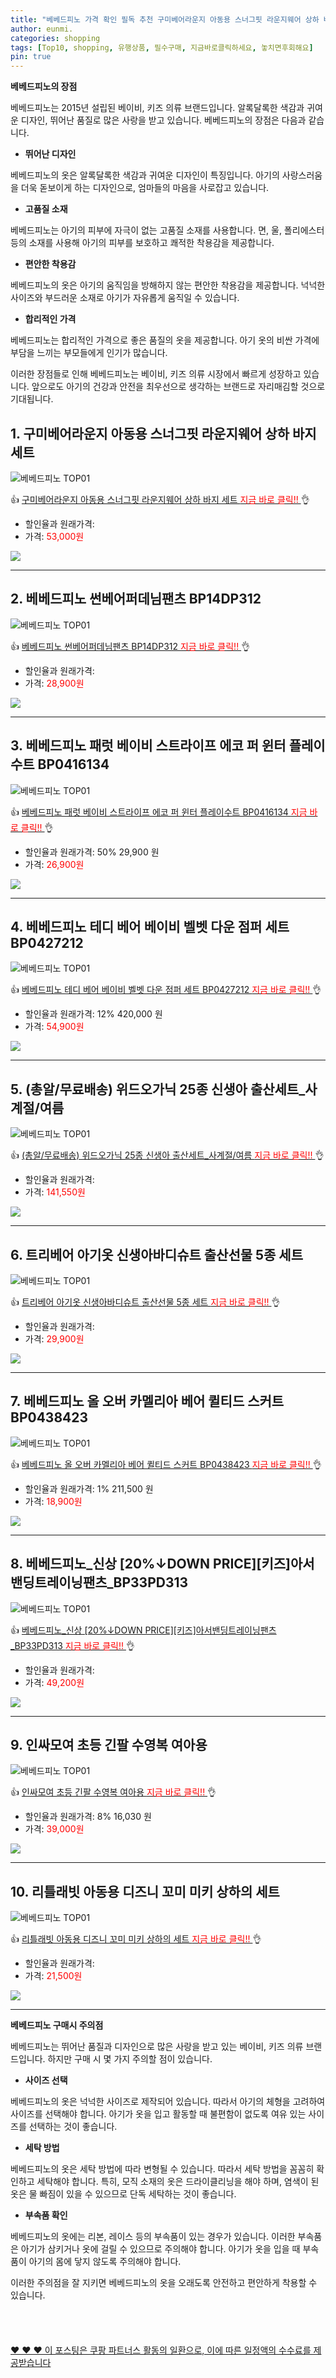 ```yaml
---
title: "베베드피노 가격 확인 필독 추천 구미베어라운지 아동용 스너그핏 라운지웨어 상하 바지 세트 비교 장점 구매가이드"
author: eunmi.
categories: shopping
tags: [Top10, shopping, 유행상품, 필수구매, 지금바로클릭하세요, 놓치면후회해요]
pin: true
---
```

**베베드피노의 장점**

베베드피노는 2015년 설립된 베이비, 키즈 의류 브랜드입니다. 알록달록한 색감과 귀여운 디자인, 뛰어난 품질로 많은 사랑을 받고 있습니다. 베베드피노의 장점은 다음과 같습니다.

* **뛰어난 디자인**

베베드피노의 옷은 알록달록한 색감과 귀여운 디자인이 특징입니다. 아기의 사랑스러움을 더욱 돋보이게 하는 디자인으로, 엄마들의 마음을 사로잡고 있습니다.

* **고품질 소재**

베베드피노는 아기의 피부에 자극이 없는 고품질 소재를 사용합니다. 면, 울, 폴리에스터 등의 소재를 사용해 아기의 피부를 보호하고 쾌적한 착용감을 제공합니다.

* **편안한 착용감**

베베드피노의 옷은 아기의 움직임을 방해하지 않는 편안한 착용감을 제공합니다. 넉넉한 사이즈와 부드러운 소재로 아기가 자유롭게 움직일 수 있습니다.

* **합리적인 가격**

베베드피노는 합리적인 가격으로 좋은 품질의 옷을 제공합니다. 아기 옷의 비싼 가격에 부담을 느끼는 부모들에게 인기가 많습니다.

이러한 장점들로 인해 베베드피노는 베이비, 키즈 의류 시장에서 빠르게 성장하고 있습니다. 앞으로도 아기의 건강과 안전을 최우선으로 생각하는 브랜드로 자리매김할 것으로 기대됩니다.

   

## 1. 구미베어라운지 아동용 스너그핏 라운지웨어 상하 바지 세트

![베베드피노 TOP01](https://thumbnail10.coupangcdn.com/thumbnails/remote/230x230ex/image/vendor_inventory/b545/67ab5bea540d0d504a02330aff7be6fc4c871542a48d6e9a63e568e29dac.jpg)


👍 [구미베어라운지 아동용 스너그핏 라운지웨어 상하 바지 세트 <font color=red> 지금 바로 클릭!! </font> ](https://link.coupang.com/re/AFFSDP?lptag=AF3617701&subid=GithubCoopas&pageKey=7581492622&traceid=V0-153&itemId=20014353115&vendorItemId=87111175571) 👌 


- 할인율과 원래가격: 
- 가격: <span style='color:red'>53,000원</span>

[![](/discount_price.png)](https://link.coupang.com/re/AFFSDP?lptag=AF3617701&subid=GithubCoopas&pageKey=7581492622&traceid=V0-153&itemId=20014353115&vendorItemId=87111175571)

---


   

## 2. 베베드피노 썬베어퍼데님팬츠 BP14DP312

![베베드피노 TOP01](https://thumbnail6.coupangcdn.com/thumbnails/remote/230x230ex/image/vendor_inventory/3953/3afb1fe82abcecbe277c5b143d71943f564e7baacedc094dacb3a264ac3f.jpg)


👍 [베베드피노 썬베어퍼데님팬츠 BP14DP312 <font color=red> 지금 바로 클릭!! </font> ](https://link.coupang.com/re/AFFSDP?lptag=AF3617701&subid=GithubCoopas&pageKey=6159249152&traceid=V0-153&itemId=11941898878&vendorItemId=80425916344) 👌 


- 할인율과 원래가격: 
- 가격: <span style='color:red'>28,900원</span>

[![](/discount_price.png)](https://link.coupang.com/re/AFFSDP?lptag=AF3617701&subid=GithubCoopas&pageKey=6159249152&traceid=V0-153&itemId=11941898878&vendorItemId=80425916344)

---


   

## 3. 베베드피노 패럿 베이비 스트라이프 에코 퍼 윈터 플레이수트 BP0416134

![베베드피노 TOP01](https://thumbnail9.coupangcdn.com/thumbnails/remote/230x230ex/image/vendor_inventory/b85f/b1aca05f18b147a9470167c012892dccfc3096f3a40e705d532c7df71bc7.jpg)


👍 [베베드피노 패럿 베이비 스트라이프 에코 퍼 윈터 플레이수트 BP0416134 <font color=red> 지금 바로 클릭!! </font> ](https://link.coupang.com/re/AFFSDP?lptag=AF3617701&subid=GithubCoopas&pageKey=5416499365&traceid=V0-153&itemId=8165810225&vendorItemId=75454064674) 👌 


- 할인율과 원래가격: 50%  29,900   원
- 가격: <span style='color:red'>26,900원</span>

[![](/discount_price.png)](https://link.coupang.com/re/AFFSDP?lptag=AF3617701&subid=GithubCoopas&pageKey=5416499365&traceid=V0-153&itemId=8165810225&vendorItemId=75454064674)

---


   

## 4. 베베드피노 테디 베어 베이비 벨벳 다운 점퍼 세트 BP0427212

![베베드피노 TOP01](https://thumbnail7.coupangcdn.com/thumbnails/remote/230x230ex/image/vendor_inventory/f53b/adeafb54f2e7f848aa0f6ec6d7d3989af28e1cc9a1bb719d38da5a37223d.jpg)


👍 [베베드피노 테디 베어 베이비 벨벳 다운 점퍼 세트 BP0427212 <font color=red> 지금 바로 클릭!! </font> ](https://link.coupang.com/re/AFFSDP?lptag=AF3617701&subid=GithubCoopas&pageKey=5416502700&traceid=V0-153&itemId=8165835851&vendorItemId=75454085824) 👌 


- 할인율과 원래가격: 12%  420,000   원
- 가격: <span style='color:red'>54,900원</span>

[![](/discount_price.png)](https://link.coupang.com/re/AFFSDP?lptag=AF3617701&subid=GithubCoopas&pageKey=5416502700&traceid=V0-153&itemId=8165835851&vendorItemId=75454085824)

---


   

## 5. (총알/무료배송) 위드오가닉 25종 신생아 출산세트_사계절/여름

![베베드피노 TOP01](https://thumbnail8.coupangcdn.com/thumbnails/remote/230x230ex/image/vendor_inventory/234a/48e3eeb2c22aae5bcf7312891c193fd3f5a6b85caed798a06a11e87a1b02.jpg)


👍 [(총알/무료배송) 위드오가닉 25종 신생아 출산세트_사계절/여름 <font color=red> 지금 바로 클릭!! </font> ](https://link.coupang.com/re/AFFSDP?lptag=AF3617701&subid=GithubCoopas&pageKey=6627158391&traceid=V0-153&itemId=15093045538&vendorItemId=82315303589) 👌 


- 할인율과 원래가격: 
- 가격: <span style='color:red'>141,550원</span>

[![](/discount_price.png)](https://link.coupang.com/re/AFFSDP?lptag=AF3617701&subid=GithubCoopas&pageKey=6627158391&traceid=V0-153&itemId=15093045538&vendorItemId=82315303589)

---


   

## 6. 트리베어 아기옷 신생아바디슈트 출산선물 5종 세트

![베베드피노 TOP01](https://thumbnail8.coupangcdn.com/thumbnails/remote/230x230ex/image/vendor_inventory/2996/954005d275c2f644e15aa8fb9737fdfad31e6ce53ea2080e58db5e4af052.jpg)


👍 [트리베어 아기옷 신생아바디슈트 출산선물 5종 세트 <font color=red> 지금 바로 클릭!! </font> ](https://link.coupang.com/re/AFFSDP?lptag=AF3617701&subid=GithubCoopas&pageKey=7155079889&traceid=V0-153&itemId=17996105182&vendorItemId=85152466347) 👌 


- 할인율과 원래가격: 
- 가격: <span style='color:red'>29,900원</span>

[![](/discount_price.png)](https://link.coupang.com/re/AFFSDP?lptag=AF3617701&subid=GithubCoopas&pageKey=7155079889&traceid=V0-153&itemId=17996105182&vendorItemId=85152466347)

---


   

## 7. 베베드피노 올 오버 카멜리아 베어 퀼티드 스커트 BP0438423

![베베드피노 TOP01](https://thumbnail6.coupangcdn.com/thumbnails/remote/230x230ex/image/vendor_inventory/ea2e/a9659025c75b10670023fd41f1f24446b10105e7a76f63a2a0389afb7031.jpg)


👍 [베베드피노 올 오버 카멜리아 베어 퀼티드 스커트 BP0438423 <font color=red> 지금 바로 클릭!! </font> ](https://link.coupang.com/re/AFFSDP?lptag=AF3617701&subid=GithubCoopas&pageKey=5416496460&traceid=V0-153&itemId=8165784960&vendorItemId=75454042310) 👌 


- 할인율과 원래가격: 1%  211,500   원
- 가격: <span style='color:red'>18,900원</span>

[![](/discount_price.png)](https://link.coupang.com/re/AFFSDP?lptag=AF3617701&subid=GithubCoopas&pageKey=5416496460&traceid=V0-153&itemId=8165784960&vendorItemId=75454042310)

---


   

## 8. 베베드피노_신상 [20%↓DOWN PRICE][키즈]아서밴딩트레이닝팬츠_BP33PD313

![베베드피노 TOP01](https://thumbnail10.coupangcdn.com/thumbnails/remote/230x230ex/image/vendor_inventory/1f90/e9c9ea6ec6271305e21ac8eeefb1cb26c992ab15961f27b4185d898b5f83.jpg)


👍 [베베드피노_신상 [20%↓DOWN PRICE][키즈]아서밴딩트레이닝팬츠_BP33PD313 <font color=red> 지금 바로 클릭!! </font> ](https://link.coupang.com/re/AFFSDP?lptag=AF3617701&subid=GithubCoopas&pageKey=7710332824&traceid=V0-153&itemId=20666867511&vendorItemId=87754290168) 👌 


- 할인율과 원래가격: 
- 가격: <span style='color:red'>49,200원</span>

[![](/discount_price.png)](https://link.coupang.com/re/AFFSDP?lptag=AF3617701&subid=GithubCoopas&pageKey=7710332824&traceid=V0-153&itemId=20666867511&vendorItemId=87754290168)

---


   

## 9. 인싸모여 초등 긴팔 수영복 여아용

![베베드피노 TOP01](https://thumbnail8.coupangcdn.com/thumbnails/remote/230x230ex/image/vendor_inventory/2eab/3d4425d435f0d1c0926aeadde2b01f46aba4d04ce167cef565b031bf392b.jpg)


👍 [인싸모여 초등 긴팔 수영복 여아용 <font color=red> 지금 바로 클릭!! </font> ](https://link.coupang.com/re/AFFSDP?lptag=AF3617701&subid=GithubCoopas&pageKey=7443856765&traceid=V0-153&itemId=19363141954&vendorItemId=86476121894) 👌 


- 할인율과 원래가격: 8%  16,030   원
- 가격: <span style='color:red'>39,000원</span>

[![](/discount_price.png)](https://link.coupang.com/re/AFFSDP?lptag=AF3617701&subid=GithubCoopas&pageKey=7443856765&traceid=V0-153&itemId=19363141954&vendorItemId=86476121894)

---


   

## 10. 리틀래빗 아동용 디즈니 꼬미 미키 상하의 세트

![베베드피노 TOP01](https://thumbnail6.coupangcdn.com/thumbnails/remote/230x230ex/image/rs_quotation_api/ez3waoeo/90438d3d29b14ea5a5b2d2fa1a77c2fe.jpg)


👍 [리틀래빗 아동용 디즈니 꼬미 미키 상하의 세트 <font color=red> 지금 바로 클릭!! </font> ](https://link.coupang.com/re/AFFSDP?lptag=AF3617701&subid=GithubCoopas&pageKey=6732304328&traceid=V0-153&itemId=15689681179&vendorItemId=82904535182) 👌 


- 할인율과 원래가격: 
- 가격: <span style='color:red'>21,500원</span>

[![](/discount_price.png)](https://link.coupang.com/re/AFFSDP?lptag=AF3617701&subid=GithubCoopas&pageKey=6732304328&traceid=V0-153&itemId=15689681179&vendorItemId=82904535182)

---
**베베드피노 구매시 주의점**

베베드피노는 뛰어난 품질과 디자인으로 많은 사랑을 받고 있는 베이비, 키즈 의류 브랜드입니다. 하지만 구매 시 몇 가지 주의할 점이 있습니다.

* **사이즈 선택**

베베드피노의 옷은 넉넉한 사이즈로 제작되어 있습니다. 따라서 아기의 체형을 고려하여 사이즈를 선택해야 합니다. 아기가 옷을 입고 활동할 때 불편함이 없도록 여유 있는 사이즈를 선택하는 것이 좋습니다.

* **세탁 방법**

베베드피노의 옷은 세탁 방법에 따라 변형될 수 있습니다. 따라서 세탁 방법을 꼼꼼히 확인하고 세탁해야 합니다. 특히, 모직 소재의 옷은 드라이클리닝을 해야 하며, 염색이 된 옷은 물 빠짐이 있을 수 있으므로 단독 세탁하는 것이 좋습니다.

* **부속품 확인**

베베드피노의 옷에는 리본, 레이스 등의 부속품이 있는 경우가 있습니다. 이러한 부속품은 아기가 삼키거나 옷에 걸릴 수 있으므로 주의해야 합니다. 아기가 옷을 입을 때 부속품이 아기의 몸에 닿지 않도록 주의해야 합니다.

이러한 주의점을 잘 지키면 베베드피노의 옷을 오래도록 안전하고 편안하게 착용할 수 있습니다.<br><br><br><br><br> [ ❤ ❤ ❤ 이 포스팅은 쿠팡 파트너스 활동의 일환으로, 이에 따른 일정액의 수수료를 제공받습니다](https://link.coupang.com/a/bcEFyh)